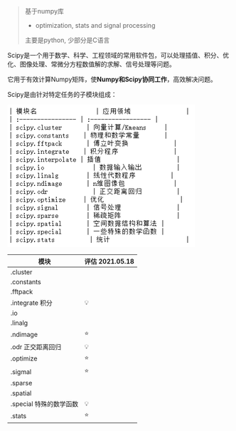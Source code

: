 > 基于numpy库
>
> - optimization, stats and signal processing
>
> 主要是python, 少部分是C语言



Scipy是一个用于数学、科学、工程领域的常用软件包，可以处理插值、积分、优化、图像处理、常微分方程数值解的求解、信号处理等问题。

它用于有效计算Numpy矩阵，使**Numpy和Scipy协同工作**，高效解决问题。

Scipy是由针对特定任务的子模块组成：

![clus ter  SCI py.  constants  SCI py.  fftpack  SCI py.  integrate  SCI py.  interpolate  SCI py.  SCI py. 10  linalg  SCI py.  ndimage  SCI py.  SCI py. Odr  optimize  SCI py.  si gnal  SCI py.  SCI py.  sparse  spatial  SCI py.  special  SCI py.  stats  SCI py.  ÄNi+H/Kmeans  18 ](https://raw.githubusercontent.com/DaiDuncan/PicUploader/main/img2/20210518142722.png)

| 模块                    | 评估 2021.05.18 |
| ----------------------- | --------------- |
| .cluster                |                 |
| .constants              |                 |
| .fftpack                |                 |
| .integrate 积分         | 💡               |
| .io                     |                 |
| .linalg                 |                 |
| .ndimage                | ⭐               |
| .odr 正交距离回归       | 💡               |
| .optimize               | ⭐               |
| .sigmal                 | ⭐               |
| .sparse                 |                 |
| .spatial                |                 |
| .special 特殊的数学函数 | 💡               |
| .stats                  | ⭐               |

